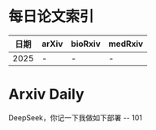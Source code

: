 # 每日论文索引

| 日期 | arXiv | bioRxiv | medRxiv |
|------|-------|---------|---------|
| 2025 | - | - | - |




































































































































































































































































































































# Arxiv Daily


DeepSeek，你记一下我做如下部署 -- 101
